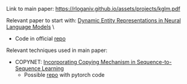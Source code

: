 Link to main paper: https://rloganiv.github.io/assets/projects/kglm.pdf

Relevant paper to start with: [Dynamic Entity Representations in Neural Language Models](https://www.aclweb.org/anthology/D17-1195.pdf) \
* Code in official [repo](https://github.com/jiyfeng/entitynlm)

Relevant techniques used in main paper:
* COPYNET: [Incorporating Copying Mechanism in Sequence-to-Sequence Learning](https://www.aclweb.org/anthology/P16-1154.pdf)
  * Possible [repo](https://github.com/mjc92/CopyNet) with pytorch code 


